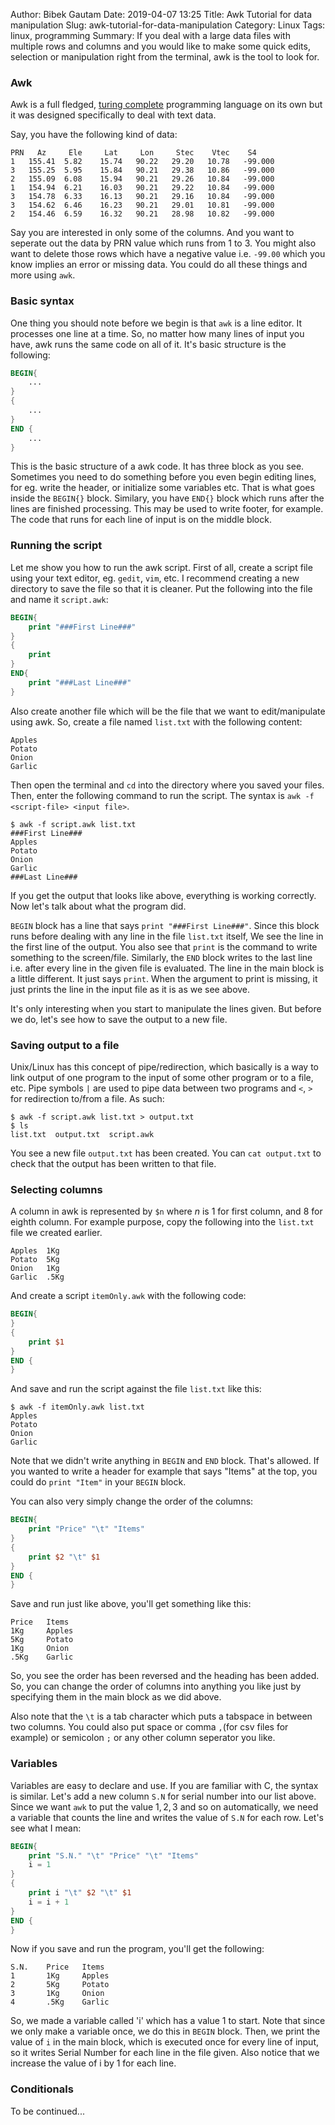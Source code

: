 Author: Bibek Gautam
Date: 2019-04-07 13:25
Title: Awk Tutorial for data manipulation
Slug: awk-tutorial-for-data-manipulation
Category: Linux
Tags: linux, programming
Summary: If you deal with a large data files with multiple rows and columns and you would like to make some quick edits, selection or manipulation right from the terminal, awk is the tool to look for.

### Awk
Awk is a full fledged, [turing complete](https://simple.wikipedia.org/wiki/Turing_complete) programming language
on its own but it was designed specifically to deal with text data.  

Say, you have the following kind of data:

```
PRN	  Az	 Ele	 Lat	 Lon	 Stec	 Vtec	 S4
1	155.41	5.82	15.74	90.22	29.20	10.78	-99.000
3	155.25	5.95	15.84	90.21	29.38	10.86	-99.000
2	155.09	6.08	15.94	90.21	29.26	10.84	-99.000
1	154.94	6.21	16.03	90.21	29.22	10.84	-99.000
3	154.78	6.33	16.13	90.21	29.16	10.84	-99.000
3	154.62	6.46	16.23	90.21	29.01	10.81	-99.000
2	154.46	6.59	16.32	90.21	28.98	10.82	-99.000
```

Say you are interested in only some of the columns. And you want to seperate out the data by PRN
value which runs from $1$ to $3$. You might also want to delete those rows which have a negative
value i.e. `-99.00` which you know implies an error or missing data. You could do all these things and
more using `awk`.


### Basic syntax
One thing you should note before we begin is that `awk` is a line editor. It processes one line at
a time. So, no matter how many lines of input you have, awk runs the same code on all of it. It's
basic structure is the following:

```awk
BEGIN{
    ...
}
{
    ...
}
END {
    ...
}
```
This is the basic structure of a awk code. It has three block as you see. Sometimes you need to do
something before you even begin editing lines, for eg. write the header, or initialize some variables
etc. That is what goes inside the `BEGIN{}` block. Similary, you have `END{}` block which runs after
the lines are finished processing. This may be used to write footer, for example. The code that runs
for each line of input is on the middle block.

### Running the script
Let me show you how to run the awk script. First of all, create a script file using your text
editor, eg. `gedit`, `vim`, etc. I recommend creating a new directory to save the file so that it is
cleaner. Put the following into the file and name it `script.awk`:
```awk
BEGIN{
    print "###First Line###"
}
{
    print
}
END{
    print "###Last Line###"
}
```
Also create another  file which will be the file that we want to edit/manipulate using awk. So,
create a file named `list.txt` with the following content:
```
Apples
Potato
Onion
Garlic
```
Then open the terminal and `cd` into the directory where you saved
your files. Then, enter the following command to run the script. The syntax is `awk -f <script-file>
<input file>`.
```console
$ awk -f script.awk list.txt
###First Line###
Apples
Potato
Onion
Garlic
###Last Line###
```

If you get the output that looks like above, everything is working correctly. Now let's talk about
what the program did.  

`BEGIN` block has a line that says `print "###First Line###"`. Since this block runs before dealing
with any line in the file `list.txt` itself, We see the line in the first line of the output.
You also see that `print` is the command to write something to the screen/file.
Similarly, the `END` block writes to the last line i.e. after every line in the given file is
evaluated. The line in the main block is a little different. It just says `print`. When the argument
to print is missing, it just prints the line in the input file as it is as we see above.  

It's only interesting when you start to manipulate the lines given. But before we do, let's see how
to save the output to a new file.

### Saving output to a file
Unix/Linux has this concept of pipe/redirection, which basically is a way to link output of one
program to the input of some other program or to a file, etc. Pipe symbols `|` are used to pipe data
between two programs and `<`, `>` for redirection to/from a file. As such:
```console
$ awk -f script.awk list.txt > output.txt
$ ls
list.txt  output.txt  script.awk
```

You see a new file `output.txt` has been created. You can `cat output.txt` to check that the output
has been written to that file.

### Selecting columns
A column in awk is represented by `$n` where $n$ is $1$ for first column, and $8$ for eighth
column. For example purpose, copy the following into the `list.txt` file we created earlier.
```
Apples  1Kg
Potato  5Kg
Onion   1Kg
Garlic  .5Kg
```

And create a script `itemOnly.awk` with the following code:
```awk
BEGIN{
}
{
    print $1
}
END {
}
```

And save and run the script against the file `list.txt` like this:
```console
$ awk -f itemOnly.awk list.txt
Apples
Potato
Onion
Garlic
```
Note that we didn't write anything in `BEGIN` and `END` block. That's allowed. If you wanted to
write a header for example that says "Items" at the top, you could do `print "Item"` in your `BEGIN`
block.  

You can also very simply change the order of the columns:
```awk
BEGIN{
    print "Price" "\t" "Items"
}
{
    print $2 "\t" $1
}
END {
}
```

Save and run just like above, you'll get something like this:
```
Price	Items
1Kg	    Apples
5Kg	    Potato
1Kg	    Onion
.5Kg	Garlic
```

So, you see the order has been reversed and the heading has been added. So, you can change the order
of columns into anything you like just by specifying them in the main block as we did above.   

Also note that the `\t` is a tab character which puts a tabspace in between two columns. You could
also put space or comma `,`(for csv files for example) or semicolon `;` or any other column seperator you like.

### Variables
Variables are easy to declare and use. If you are familiar with C, the syntax is similar. Let's add
a new column `S.N` for serial number into our list above. Since we want `awk` to put the value
$1,2,3$ and so on automatically, we need a variable that counts the line and writes the value of
`S.N` for each row. Let's see what I mean:

```awk
BEGIN{
    print "S.N." "\t" "Price" "\t" "Items"
    i = 1
}
{
    print i "\t" $2 "\t" $1
    i = i + 1
}
END {
}
```

Now if you save and run the program, you'll get the following:
```
S.N.	Price	Items
1	    1Kg	    Apples
2	    5Kg	    Potato
3	    1Kg	    Onion
4	    .5Kg	Garlic
```

So, we made a variable called 'i' which has a value $1$ to start. Note that since we only make a variable
once, we do this in `BEGIN` block. Then, we print the value of `i` in the main block, which is
executed once for every line of input, so it writes Serial Number for each line in the file given.
Also notice that we increase the value of i by 1 for each line.


### Conditionals
To be continued...
